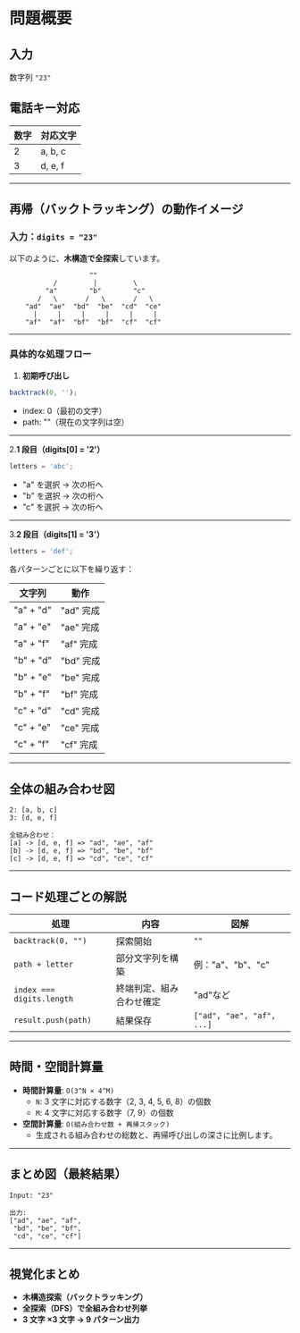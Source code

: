 # **問題概要**

## 入力

数字列 `"23"`

## 電話キー対応

| 数字 | 対応文字 |
| ---- | -------- |
| 2    | a, b, c  |
| 3    | d, e, f  |

---

## **再帰（バックトラッキング）の動作イメージ**

### 入力：`digits = "23"`

以下のように、**木構造で全探索**しています。

```text
                    ""
           /         |         \
         "a"        "b"        "c"
       /   \       /   \       /   \
    "ad"  "ae"  "bd"  "be"  "cd"  "ce"
      |     |     |     |     |     |
    "af"  "af"  "bf"  "bf"  "cf"  "cf"
```

---

### **具体的な処理フロー**

1. **初期呼び出し**

```typescript
backtrack(0, '');
```

- index: 0（最初の文字）
- path: ""（現在の文字列は空）

---

2.**1 段目（digits\[0] = '2'）**

```typescript
letters = 'abc';
```

- "a" を選択 → 次の桁へ
- "b" を選択 → 次の桁へ
- "c" を選択 → 次の桁へ

---

3.**2 段目（digits\[1] = '3'）**

```typescript
letters = 'def';
```

各パターンごとに以下を繰り返す：

| 文字列    | 動作      |
| --------- | --------- |
| "a" + "d" | "ad" 完成 |
| "a" + "e" | "ae" 完成 |
| "a" + "f" | "af" 完成 |
| "b" + "d" | "bd" 完成 |
| "b" + "e" | "be" 完成 |
| "b" + "f" | "bf" 完成 |
| "c" + "d" | "cd" 完成 |
| "c" + "e" | "ce" 完成 |
| "c" + "f" | "cf" 完成 |

---

## **全体の組み合わせ図**

```text
2: [a, b, c]
3: [d, e, f]

全組み合わせ：
[a] -> [d, e, f] => "ad", "ae", "af"
[b] -> [d, e, f] => "bd", "be", "bf"
[c] -> [d, e, f] => "cd", "ce", "cf"
```

---

## **コード処理ごとの解説**

| 処理                      | 内容                     | 図解                      |
| ------------------------- | ------------------------ | ------------------------- |
| `backtrack(0, "")`        | 探索開始                 | `""`                      |
| `path + letter`           | 部分文字列を構築         | 例："a"、"b"、"c"         |
| `index === digits.length` | 終端判定、組み合わせ確定 | "ad"など                  |
| `result.push(path)`       | 結果保存                 | `["ad", "ae", "af", ...]` |

---

## **時間・空間計算量**

- **時間計算量**: `O(3^N × 4^M)`
    - `N`: 3 文字に対応する数字（2, 3, 4, 5, 6, 8）の個数
    - `M`: 4 文字に対応する数字（7, 9）の個数
- **空間計算量**: `O(組み合わせ数 + 再帰スタック)`
    - 生成される組み合わせの総数と、再帰呼び出しの深さに比例します。

---

## **まとめ図（最終結果）**

```text
Input: "23"

出力:
["ad", "ae", "af",
 "bd", "be", "bf",
 "cd", "ce", "cf"]
```

---

## **視覚化まとめ**

- **木構造探索（バックトラッキング）**
- **全探索（DFS）で全組み合わせ列挙**
- **3 文字 ×3 文字 → 9 パターン出力**
